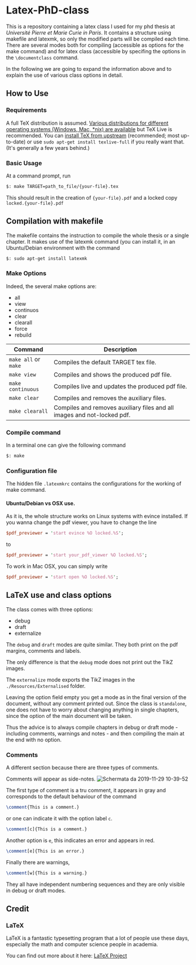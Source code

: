 # Latex-PhD-class
This is a repository containing a latex class I used for my phd thesis at _Université Pierre et Marie Curie in Paris_.
It contains a structure using makefile and latexmk, so only the modified parts will be compiled each time. There are several modes both for compiling (accessible as options for the make command) and for latex class (accessible by specifing the options in the `\documentclass` command.

In the following we are going to expand the information above and to explain the use of various class options in detail.
## How to Use
### Requirements

A full TeX distribution is assumed.  [Various distributions for different operating systems (Windows, Mac, \*nix) are available](http://tex.stackexchange.com/q/55437) but TeX Live is recommended.
You can [install TeX from upstream](http://tex.stackexchange.com/q/1092) (recommended; most up-to-date) or use `sudo apt-get install texlive-full` if you really want that.  (It's generally a few years behind.)

### Basic Usage

At a command prompt, run
```bash
$: make TARGET=path_to_file/{your-file}.tex
```
This should result in the creation of ``{your-file}.pdf`` and a locked copy ``locked.{your-file}.pdf``

## Compilation with makefile

The makefile contains the instruction to compile the whole thesis or a single chapter. It makes use of the latexmk command (you can install it, in an Ubuntu/Debian environment with the command
```bash
$: sudo apt-get install latexmk
```
### Make Options

Indeed, the several make options are:

* all
* view
* continuos
* clear
* clearall
* force
* rebuild


Command               | Description
-------------         | -------------
`make all` or `make`  | Compiles the default TARGET tex file.
`make view`           | Compiles and shows the produced pdf file.
`make continuous`     | Compiles live and updates the produced pdf file.
`make clear`          | Compiles and removes the auxiliary files.
`make clearall`       | Compiles and removes auxiliary files and all images and not-locked pdf.

### Compile command

In a terminal one can give the following command
```bash
$: make
```

### Configuration file

The hidden file `.latexmkrc` contains the configurations for the working of make command.

#### Ubuntu/Debian vs OSX use.

As it is, the whole structure works on Linux systems with evince installed.
If you wanna change the pdf viewer, you have to change the line
```perl
$pdf_previewer = 'start evince %O locked.%S';
```
to

```perl
$pdf_previewer = 'start your_pdf_viewer %O locked.%S';
```

To work in Mac OSX, you can simply write

```perl
$pdf_previewer = 'start open %O locked.%S';
```
## LaTeX use and class options

The class comes with three options:

* debug
* draft
* externalize

The `debug` and `draft` modes are quite similar.
They both print on the pdf margins, comments and labels.

The only difference is that the `debug` mode does not print out the TikZ images.

The `externalize` mode exports the TikZ images in the `./Resources/Externalised` folder.

Leaving the option field empty you get a mode as in the final version of the document, without any comment printed out.
Since the class is `standalone`, one does not have to worry about changing anything in single chapters, since the option of the main document will be taken.

Thus the advice is to always compile chapters in debug or draft mode - including comments, warnings and notes - and then compiling the main at the end with no option.

### Comments
A different section because there are three types of comments.

Comments will appear as side-notes.
![Schermata da 2019-11-29 10-39-52](https://user-images.githubusercontent.com/49638680/69859571-b0ddb100-1294-11ea-867c-d7653be5e46c.png)

The first type of comment is a tru comment, it appears in gray and corresponds to the default behaviour of the command
```LaTeX
\comment{This is a comment.}
```
or one can indicate it with the option label `c`.
```LaTeX
\comment[c]{This is a comment.}
```
Another option is `e`, this indicates an error and appears in red.
```LaTeX
\comment[e]{This is an error.}
```
Finally there are warnings,
```LaTeX
\comment[w]{This is a warning.}
```

They all have independent numbering sequences and they are only visible in debug or draft modes.

## Credit
### LaTeX
LaTeX is a fantastic typesetting program that a lot of people use these days, especially the math and computer science people in academia.

You can find out more about it here: [LaTeX Project](http://www.latex-project.org)
